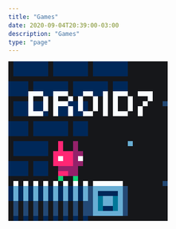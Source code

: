 ```yaml
---
title: "Games"
date: 2020-09-04T20:39:00-03:00
description: "Games"
type: "page"
---
```


[![DROID7](droid7/thumbnail.gif)](/games/droid7)
